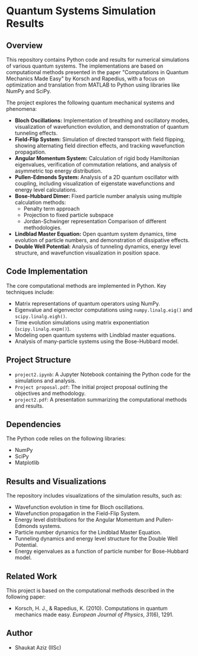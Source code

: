 # Quantum Systems Simulation Results

## Overview

This repository contains Python code and results for numerical simulations of various quantum systems. The implementations are based on computational methods presented in the paper "Computations in Quantum Mechanics Made Easy" by Korsch and Rapedius, with a focus on optimization and translation from MATLAB to Python using libraries like NumPy and SciPy.

The project explores the following quantum mechanical systems and phenomena:

* **Bloch Oscillations:** Implementation of breathing and oscillatory modes, visualization of wavefunction evolution, and demonstration of quantum tunneling effects.
* **Field-Flip System:** Simulation of directed transport with field flipping, showing alternating field direction effects, and tracking wavefunction propagation.
* **Angular Momentum System:** Calculation of rigid body Hamiltonian eigenvalues, verification of commutation relations, and analysis of asymmetric top energy distribution.
* **Pullen-Edmonds System:** Analysis of a 2D quantum oscillator with coupling, including visualization of eigenstate wavefunctions and energy level calculations.
* **Bose-Hubbard Dimer:** Fixed particle number analysis using multiple calculation methods:
    * Penalty term approach
    * Projection to fixed particle subspace
    * Jordan-Schwinger representation
    Comparison of different methodologies.
* **Lindblad Master Equation:** Open quantum system dynamics, time evolution of particle numbers, and demonstration of dissipative effects.
* **Double Well Potential:** Analysis of tunneling dynamics, energy level structure, and wavefunction visualization in position space.

## Code Implementation

The core computational methods are implemented in Python. Key techniques include:

* Matrix representations of quantum operators using NumPy.
* Eigenvalue and eigenvector computations using `numpy.linalg.eig()` and `scipy.linalg.eigh()`.
* Time evolution simulations using matrix exponentiation (`scipy.linalg.expm()`).
* Modeling open quantum systems with Lindblad master equations.
* Analysis of many-particle systems using the Bose-Hubbard model.

## Project Structure

* `project2.ipynb`: A Jupyter Notebook containing the Python code for the simulations and analysis.
* `Project proposal.pdf`: The initial project proposal outlining the objectives and methodology.
* `project2.pdf`: A presentation summarizing the computational methods and results.

## Dependencies

The Python code relies on the following libraries:

* NumPy
* SciPy
* Matplotlib

## Results and Visualizations

The repository includes visualizations of the simulation results, such as:

* Wavefunction evolution in time for Bloch oscillations.
* Wavefunction propagation in the Field-Flip System.
* Energy level distributions for the Angular Momentum and Pullen-Edmonds systems.
* Particle number dynamics for the Lindblad Master Equation.
* Tunneling dynamics and energy level structure for the Double Well Potential.
* Energy eigenvalues as a function of particle number for Bose-Hubbard model.

## Related Work

This project is based on the computational methods described in the following paper:

* Korsch, H. J., & Rapedius, K. (2010). Computations in quantum mechanics made easy. *European Journal of Physics*, *31*(6), 1291.

## Author

* Shaukat Aziz (IISc)
